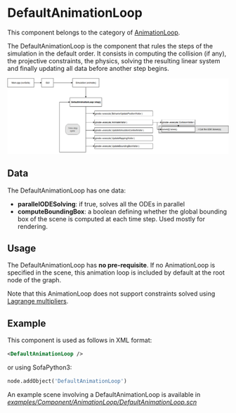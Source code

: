 DefaultAnimationLoop
====================

This component belongs to the category of [AnimationLoop](../../../simulation-principles/animation-loop/).

The DefaultAnimationLoop is the component that rules the steps of the simulation in the default order. It consists in computing the collision (if any), the projective constraints, the physics, solving the resulting linear system and finally updating all data before another step begins.

<a href="https://github.com/sofa-framework/doc/blob/master/images/animationloop/DefaultAnimationLoop.png?raw=true"><img src="https://github.com/sofa-framework/doc/blob/master/images/animationloop/DefaultAnimationLoop.png?raw=true" title="Flow diagram for a DefaultAnimationLoop"/></a>


Data
----

The DefaultAnimationLoop has one data:

- **parallelODESolving**: if true, solves all the ODEs in parallel
- **computeBoundingBox**: a boolean defining whether the global bounding box of the scene is computed at each time step. Used mostly for rendering.


Usage
-----

The DefaultAnimationLoop has **no pre-requisite**. If no AnimationLoop is specified in the scene, this animation loop is included by default at the root node of the graph.

Note that this AnimationLoop does not support constraints solved using [Lagrange multipliers](../../../simulation-principles/constraint/lagrange-constraint/).


Example
-------

This component is used as follows in XML format:

``` xml
<DefaultAnimationLoop />
```

or using SofaPython3:

``` python
node.addObject('DefaultAnimationLoop')
```

An example scene involving a DefaultAnimationLoop is available in [*examples/Component/AnimationLoop/DefaultAnimationLoop.scn*](https://github.com/sofa-framework/sofa/blob/master/examples/Component/AnimationLoop/DefaultAnimationLoop.scn)
